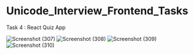 # Unicode_Interview_Frontend_Tasks

Task 4 : React Quiz App

![Screenshot (307)](https://user-images.githubusercontent.com/102236893/226105529-14901bef-b0ed-4422-9334-2ada4faa9fc6.png)
![Screenshot (308)](https://user-images.githubusercontent.com/102236893/226105532-d1a21907-ec3f-402e-b75b-91cecd927e4d.png)
![Screenshot (309)](https://user-images.githubusercontent.com/102236893/226105537-f5e88564-ac7b-40d3-90b5-d47e49b34914.png)
![Screenshot (310)](https://user-images.githubusercontent.com/102236893/226105540-4f40bcf2-a6ec-42d0-97d0-267a4dc206b2.png)
